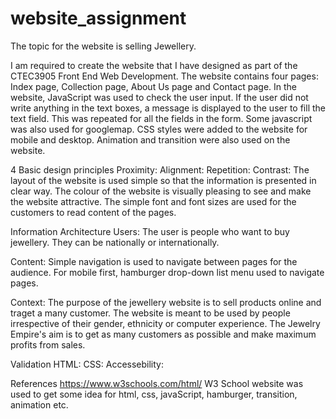 # website_assignment 


The topic for the website is selling Jewellery.

I am required to create the website that I have designed as part of the CTEC3905 Front End Web Development. The website contains four pages: Index page, Collection page, About Us page and Contact page. In the website, JavaScript was used to check the user input. If the user did not write anything in the text boxes, a message is displayed to the user to fill the text field. This was repeated for all the fields in the form. Some javascript was also used for googlemap. CSS styles were added to the website for mobile and desktop. Animation and transition were also used on the website.


4 Basic design principles
Proximity:
Alignment:
Repetition:
Contrast: The layout of the website is used simple so that the information is presented in clear way. The colour of the website is visually pleasing to see and make the website attractive. The simple font and font sizes are used for the customers to read content of the pages.

Information Architecture
Users: The user is people who want to buy jewellery. They can be nationally or internationally. 

Content: Simple navigation is used to navigate between pages for the audience. For mobile first, hamburger drop-down list menu used to navigate pages.

Context: The purpose of the jewellery website is to sell products online and traget a many customer. The website is meant to be used by people irrespective of their gender, ethnicity or computer experience. The Jewelry Empire's aim is to get as many customers as possible and make maximum profits from sales. 

Validation
HTML:
CSS:
Accessebility: 



References
https://www.w3schools.com/html/
W3 School website was used to get some idea for html, css, javaScript, hamburger, transition, animation etc. 